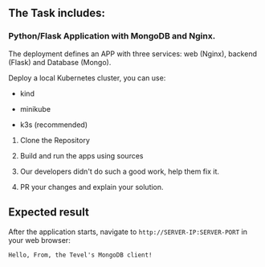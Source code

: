 ## The Task includes:
### Python/Flask Application with MongoDB and Nginx.

The deployment defines an APP with three services: web (Nginx), backend (Flask) and Database (Mongo).

Deploy a local Kubernetes cluster, you can use:

* kind

* minikube

* k3s (recommended)

1. Clone the Repository

2. Build and run the apps using sources  

3. Our developers didn't do such a good work, help them fix it.

4. PR your changes and explain your solution.

## Expected result

After the application starts, navigate to `http://SERVER-IP:SERVER-PORT` in your web browser:

``` 
Hello, From, the Tevel's MongoDB client!
```